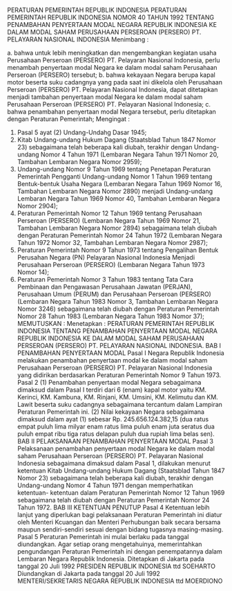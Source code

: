  PERATURAN PEMERINTAH REPUBLIK INDONESIA PERATURAN PEMERINTAH REPUBLIK INDONESIA NOMOR 40 TAHUN 1992 TENTANG PENAMBAHAN PENYERTAAN MODAL NEGARA REPUBLIK INDONESIA KE DALAM MODAL SAHAM PERUSAHAAN PERSEROAN (PERSERO) PT. PELAYARAN NASIONAL INDONESIA
Menimbang :

a. bahwa untuk lebih meningkatkan dan mengembangkan kegiatan usaha Perusahaan Perseroan (PERSERO) PT. Pelayaran Nasional Indonesia, perlu menambah penyertaan modal Negara ke dalam modal saham Perusahaan Perseroan (PERSERO) tersebut;
b. bahwa kekayaan Negara berupa kapal motor beserta suku cadangnya yang pada saat ini dikelola oleh Perusahaan Perseroan (PERSERO) PT. Pelayaran Nasional Indonesia, dapat ditetapkan menjadi tambahan penyertaan modal Negara ke dalam modal saham Perusahaan Perseroan (PERSERO) PT. Pelayaran Nasional Indonesia;
c. bahwa penambahan penyertaan modal Negara tersebut, perlu ditetapkan dengan Peraturan Pemerintah;
Mengingat :

1. Pasal 5 ayat (2) Undang-Undahg Dasar 1945;
2. Kitab Undang-undang Hukum Dagang (Staatsblad Tahun 1847 Nomor 23) sebagaimana telah beberapa kali diubah, terakhir dengan Undang-undang Nomor 4 Tahun 1971 (Lembaran Negara Tahun 1971 Nomor 20, Tambahan Lembaran Negara Nomor 2959);
3. Undang-undang Nomor 9 Tahun 1969 tentang Penetapan Peraturan Pemerintah Pengganti Undang-undang Nomor 1 Tahun 1969 tentang Bentuk-bentuk Usaha Negara (Lembaran Negara Tahun 1969 Nomor 16, Tambahan Lembaran Negara Nomor 2890) menjadi Undang-undang Lembaran Negara Tahun 1969 Nomor 40, Tambahan Lembaran Negara Nomor 2904);
4. Peraturan Pemerintah Nomor 12 Tahun 1969 tentang Perusahaan Perseroan (PERSERO) (Lembaran Negara Tahun 1969 Nomor 21, Tambahan Lembaran Negara Nomor 2894) sebagaimana telah diubah dengan Peraturan Pemerintah Nomor 24 Tahun 1972 (Lembaran Negara Tahun 1972 Nomor 32, Tambahan Lembaran Negara Nomor 2987);
5. Peraturan Pemerintah Nomor 9 Tahun 1973 tentang Pengalihan Bentuk Perusahan Negara (PN) Pelayaran Nasional Indonesia Menjadi Perusahaan Perseroan (PERSERO) (Lembaran Negara Tahun 1973 Nomor 14);
6. Peraturan Pemerintah Nomor 3 Tahun 1983 tentang Tata Cara Pembinaan dan Pengawasan Perusahaan Jawatan (PERJAN), Perusahaan Umum (PERUM) dan Perusahaan Perseroan (PERSERO) (Lembaran Negara Tahun 1983 Nomor 3, Tambahan Lembaran Negara Nomor 3246) sebagaimana telah diubah dengan Peraturan Pemerintah Nomor 28 Tahun 1983 (Lembaran Negara Tahun 1983 Nomor 37);
MEMUTUSKAN :
 Menetapkan : PERATURAN PEMERINTAH REPUBLIK INDONESIA TENTANG PENAMBAHAN PENYERTAAN MODAL NEGARA REPUBLIK INDONESIA KE DALAM MODAL SAHAM PERUSAHAAN PERSEROAN (PERSERO) PT. PELAYARAN NASIONAL INDONESIA.
BAB I PENAMBAHAN PENYERTAAN MODAL
Pasal I
Negara Republik Indonesia melakukan penambahan penyertaan modal ke dalam modal saham Perusahaan Perseroan (PERSERO) PT. Pelayaran Nasional Indonesia yang didirikan berdasarkan Peraturan Pemerintah Nomor 9 Tahun 1973.
Pasal 2
(1) Penambahan penyertaan modal Negara sebagaimana dimaksud dalam Pasal I terdiri dari 6 (enam) kapal motor yaitu KM. Kerinci, KM. Kambuna, KM. Rinjani, KM. Umsini, KM. Kelimutu dan KM. Lawit beserta suku cadangnya sebagaimana tercantum dalam Lampiran Peraturan Pemerintah ini.
(2) Nilai kekayaan Negara sebagaimana dimaksud dalam ayat (1) sebesar Rp. 245.656.124.382,15 (dua ratus empat puluh lima milyar enam ratus lima puluh enam juta seratus dua puluh empat ribu tiga ratus delapan puluh dua rupiah lima belas sen).
BAB II PELAKSANAAN PENAMBAHAN PENYERTAAN MODAL
Pasal 3
Pelaksanaan penambahan penyertaan modal Negara ke dalam modal saham Perusahaan Perseroan (PERSERO) PT. Pelayaran Nasional Indonesia sebagaimana dimaksud dalam Pasal 1, dilakukan menurut ketentuan Kitab Undang-undang Hukum Dagang (Staatsblad Tahun 1847 Nomor 23) sebagaimana telah beberapa kali diubah, terakhir dengan Undang-undang Nomor 4 Tahun 1971 dengan memperhatikan ketentuan- ketentuan dalam Peraturan Pemerintah Nomor 12 Tahun 1969 sebagaimana telah diubah dengan Peraturan Pemerintah Nomor 24 Tahun 1972.
BAB III KETENTUAN PENUTUP
Pasal 4
Ketentuan lebih lanjut yang diperlukan bagi pelaksanaan Peraturan Pemerintah ini diatur oleh Menteri Kcuangan dan Menteri Perhubungan baik secara bersama maupun sendiri-sendiri sesuai dengan bidang tugasnya masing-masing.
Pasal 5
Peraturan Pemerintah ini mulai berlaku pada tanggal diundangkan.
Agar setiap orang mengetahuinya, memerintahkan pengundangan Peraturan Pemerintah ini dengan penempatannya dalam Lembaran Negara Republik Indonesia. Ditetapkan di Jakarta pada tanggal 20 Juli 1992 PRESIDEN REPUBLIK INDONESIA ttd SOEHARTO Diundangkan di Jakarta pada tanggal 20 Juli 1992 MENTERI/SEKRETARIS NEGARA REPUBLIK INDONESIA ttd MOERDIONO